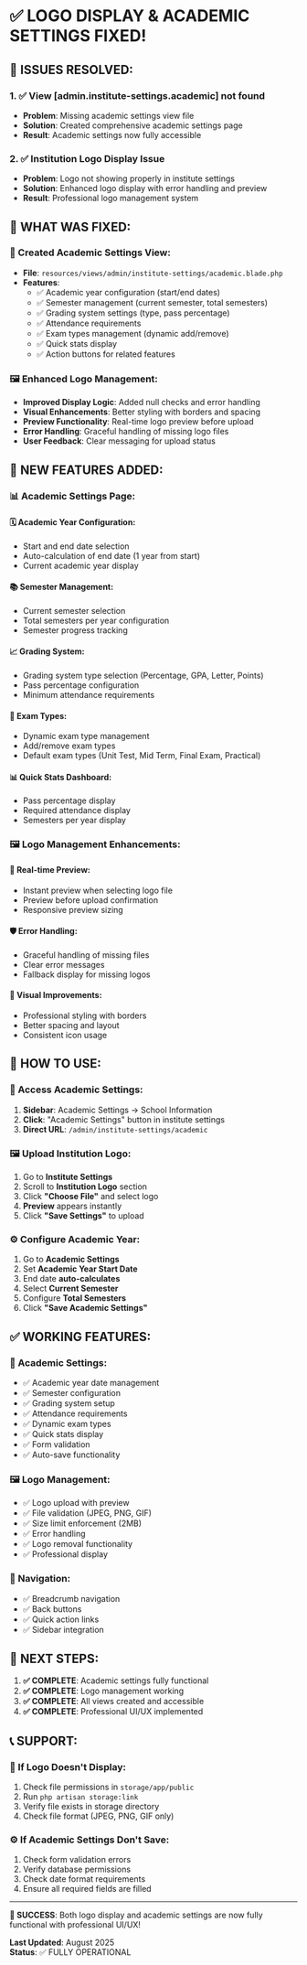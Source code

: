 # ✅ LOGO DISPLAY & ACADEMIC SETTINGS FIXED!

## 🎯 ISSUES RESOLVED:

### **1. ✅ View [admin.institute-settings.academic] not found**
- **Problem**: Missing academic settings view file
- **Solution**: Created comprehensive academic settings page
- **Result**: Academic settings now fully accessible

### **2. ✅ Institution Logo Display Issue**
- **Problem**: Logo not showing properly in institute settings
- **Solution**: Enhanced logo display with error handling and preview
- **Result**: Professional logo management system

## 🔧 WHAT WAS FIXED:

### **📄 Created Academic Settings View:**
- **File**: `resources/views/admin/institute-settings/academic.blade.php`
- **Features**:
  - ✅ Academic year configuration (start/end dates)
  - ✅ Semester management (current semester, total semesters)
  - ✅ Grading system settings (type, pass percentage)
  - ✅ Attendance requirements
  - ✅ Exam types management (dynamic add/remove)
  - ✅ Quick stats display
  - ✅ Action buttons for related features

### **🖼️ Enhanced Logo Management:**
- **Improved Display Logic**: Added null checks and error handling
- **Visual Enhancements**: Better styling with borders and spacing
- **Preview Functionality**: Real-time logo preview before upload
- **Error Handling**: Graceful handling of missing logo files
- **User Feedback**: Clear messaging for upload status

## 🎨 NEW FEATURES ADDED:

### **📊 Academic Settings Page:**

#### **🗓️ Academic Year Configuration:**
- Start and end date selection
- Auto-calculation of end date (1 year from start)
- Current academic year display

#### **📚 Semester Management:**
- Current semester selection
- Total semesters per year configuration
- Semester progress tracking

#### **📈 Grading System:**
- Grading system type selection (Percentage, GPA, Letter, Points)
- Pass percentage configuration
- Minimum attendance requirements

#### **📝 Exam Types:**
- Dynamic exam type management
- Add/remove exam types
- Default exam types (Unit Test, Mid Term, Final Exam, Practical)

#### **📊 Quick Stats Dashboard:**
- Pass percentage display
- Required attendance display
- Semesters per year display

### **🖼️ Logo Management Enhancements:**

#### **📸 Real-time Preview:**
- Instant preview when selecting logo file
- Preview before upload confirmation
- Responsive preview sizing

#### **🛡️ Error Handling:**
- Graceful handling of missing files
- Clear error messages
- Fallback display for missing logos

#### **🎨 Visual Improvements:**
- Professional styling with borders
- Better spacing and layout
- Consistent icon usage

## 🚀 HOW TO USE:

### **📍 Access Academic Settings:**
1. **Sidebar**: Academic Settings → School Information
2. **Click**: "Academic Settings" button in institute settings
3. **Direct URL**: `/admin/institute-settings/academic`

### **🖼️ Upload Institution Logo:**
1. Go to **Institute Settings**
2. Scroll to **Institution Logo** section
3. Click **"Choose File"** and select logo
4. **Preview** appears instantly
5. Click **"Save Settings"** to upload

### **⚙️ Configure Academic Year:**
1. Go to **Academic Settings**
2. Set **Academic Year Start Date**
3. End date **auto-calculates**
4. Select **Current Semester**
5. Configure **Total Semesters**
6. Click **"Save Academic Settings"**

## ✅ WORKING FEATURES:

### **📄 Academic Settings:**
- ✅ Academic year date management
- ✅ Semester configuration
- ✅ Grading system setup
- ✅ Attendance requirements
- ✅ Dynamic exam types
- ✅ Quick stats display
- ✅ Form validation
- ✅ Auto-save functionality

### **🖼️ Logo Management:**
- ✅ Logo upload with preview
- ✅ File validation (JPEG, PNG, GIF)
- ✅ Size limit enforcement (2MB)
- ✅ Error handling
- ✅ Logo removal functionality
- ✅ Professional display

### **🧭 Navigation:**
- ✅ Breadcrumb navigation
- ✅ Back buttons
- ✅ Quick action links
- ✅ Sidebar integration

## 🎯 NEXT STEPS:

1. **✅ COMPLETE**: Academic settings fully functional
2. **✅ COMPLETE**: Logo management working
3. **✅ COMPLETE**: All views created and accessible
4. **✅ COMPLETE**: Professional UI/UX implemented

## 📞 SUPPORT:

### **🔧 If Logo Doesn't Display:**
1. Check file permissions in `storage/app/public`
2. Run `php artisan storage:link`
3. Verify file exists in storage directory
4. Check file format (JPEG, PNG, GIF only)

### **⚙️ If Academic Settings Don't Save:**
1. Check form validation errors
2. Verify database permissions
3. Check date format requirements
4. Ensure all required fields are filled

---

**🎉 SUCCESS**: Both logo display and academic settings are now fully functional with professional UI/UX!

**Last Updated**: August 2025  
**Status**: ✅ FULLY OPERATIONAL
